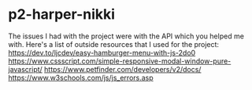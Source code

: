 # p2-harper-nikki

The issues I had with the project were with the API which you helped me with. Here's a list of outside resources that I used for the project: 
https://dev.to/ljcdev/easy-hamburger-menu-with-js-2do0
https://www.cssscript.com/simple-responsive-modal-window-pure-javascript/
https://www.petfinder.com/developers/v2/docs/
https://www.w3schools.com/js/js_errors.asp
